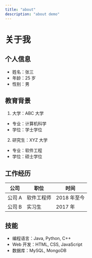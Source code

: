 ```yaml
---
title: "about"
description: "about demo"
---
```


# 关于我

## 个人信息

- 姓名：张三
- 年龄：25 岁
- 性别：男

## 教育背景

1. 大学：ABC 大学

- 专业：计算机科学
- 学位：学士学位

2. 研究生：XYZ 大学

- 专业：软件工程
- 学位：硕士学位

## 工作经历

| 公司   | 职位       | 时间        |
| ------ | ---------- | ----------- |
| 公司 A | 软件工程师 | 2018 年至今 |
| 公司 B | 实习生     | 2017 年     |

## 技能

- 编程语言：Java, Python, C++
- Web 开发：HTML, CSS, JavaScript
- 数据库：MySQL, MongoDB
